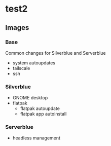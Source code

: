 # test2

## Images


### Base

Common changes for Silverblue and Serverblue

- system autoupdates
- tailscale
- ssh

### Silverblue

- GNOME desktop
- flatpak
  - flatpak autoupdate
  - flatpak app autoinstall

### Serverblue

- headless management
